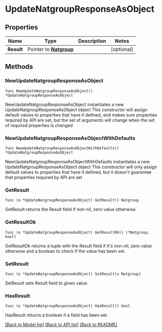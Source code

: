 # UpdateNatgroupResponseAsObject

## Properties

Name | Type | Description | Notes
------------ | ------------- | ------------- | -------------
**Result** | Pointer to [**Natgroup**](Natgroup.md) |  | [optional] 

## Methods

### NewUpdateNatgroupResponseAsObject

`func NewUpdateNatgroupResponseAsObject() *UpdateNatgroupResponseAsObject`

NewUpdateNatgroupResponseAsObject instantiates a new UpdateNatgroupResponseAsObject object
This constructor will assign default values to properties that have it defined,
and makes sure properties required by API are set, but the set of arguments
will change when the set of required properties is changed

### NewUpdateNatgroupResponseAsObjectWithDefaults

`func NewUpdateNatgroupResponseAsObjectWithDefaults() *UpdateNatgroupResponseAsObject`

NewUpdateNatgroupResponseAsObjectWithDefaults instantiates a new UpdateNatgroupResponseAsObject object
This constructor will only assign default values to properties that have it defined,
but it doesn't guarantee that properties required by API are set

### GetResult

`func (o *UpdateNatgroupResponseAsObject) GetResult() Natgroup`

GetResult returns the Result field if non-nil, zero value otherwise.

### GetResultOk

`func (o *UpdateNatgroupResponseAsObject) GetResultOk() (*Natgroup, bool)`

GetResultOk returns a tuple with the Result field if it's non-nil, zero value otherwise
and a boolean to check if the value has been set.

### SetResult

`func (o *UpdateNatgroupResponseAsObject) SetResult(v Natgroup)`

SetResult sets Result field to given value.

### HasResult

`func (o *UpdateNatgroupResponseAsObject) HasResult() bool`

HasResult returns a boolean if a field has been set.


[[Back to Model list]](../README.md#documentation-for-models) [[Back to API list]](../README.md#documentation-for-api-endpoints) [[Back to README]](../README.md)


